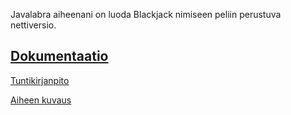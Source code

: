 Javalabra aiheenani on luoda Blackjack nimiseen peliin perustuva nettiversio.



[Dokumentaatio](dokumentaatio)
------------------------------

[Tuntikirjanpito](dokumentaatio/Tuntikirjanpito.md)

[Aiheen kuvaus](dokumentaatio/Aihe.md)
